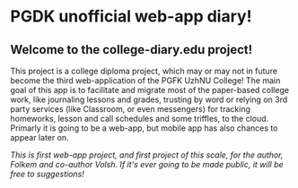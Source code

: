 # PGDK unofficial web-app diary!

## Welcome to the college-diary.edu project!

This project is a college diploma project, which may or may not in future 
become the third web-application of the PGFK UzhNU College!
The main goal of this app is to facilitate and migrate most of the paper-based 
college work, like journaling lessons and grades, trusting by word or relying 
on 3rd party services (like Classroom, or even messengers) for tracking 
homeworks, lesson and call schedules and some triffles, to the cloud. 
Primarly it is going to be a web-app, but mobile app has also chances to 
appear later on.

_This is first web-app project, and first project of this scale, for the 
author, Folkem and co-author Volsh. If it's ever going to be made public, it will be free to 
suggestions!_


